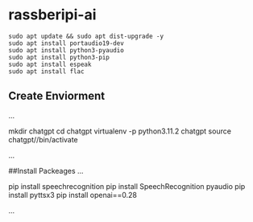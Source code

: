 # rassberipi-ai

```
sudo apt update && sudo apt dist-upgrade -y
sudo apt install portaudio19-dev
sudo apt install python3-pyaudio
sudo apt install python3-pip
sudo apt install espeak
sudo apt install flac

```
## Create Enviorment
...

mkdir chatgpt
cd chatgpt
virtualenv -p python3.11.2 chatgpt
source chatgpt//bin/activate

...

##Install Packeages
...

pip install speechrecognition
pip install SpeechRecognition pyaudio
pip install pyttsx3
pip install openai==0.28

...



